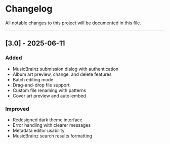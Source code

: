 # Changelog

All notable changes to this project will be documented in this file.

---

## [3.0] - 2025-06-11

### Added
- MusicBrainz submission dialog with authentication
- Album art preview, change, and delete features
- Batch editing mode
- Drag-and-drop file support
- Custom file renaming with patterns
- Cover art preview and auto-embed

### Improved
- Redesigned dark theme interface
- Error handling with clearer messages
- Metadata editor usability
- MusicBrainz search results formatting
